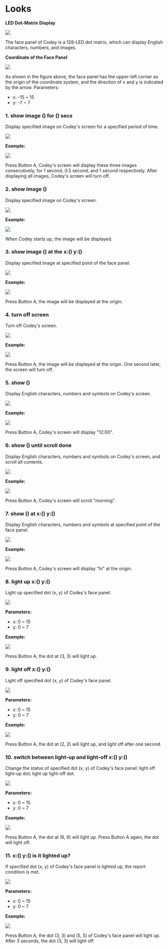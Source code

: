 # Looks

**LED Dot-Matrix Display**

![](http://docs.makeblock.com/codeyrocky/en/block-reference/codey.jpg)

The face panel of Codey is a 128-LED dot matrix, which can display English characters, numbers, and images.

**Coordinate of the Face Panel**

![](http://docs.makeblock.com/codeyrocky/en/block-reference/codey-api.png)

As shown in the figure above, the face panel has the upper-left corner as the origin of the coordinate system, and the direction of x and y is indicated by the arrow. Parameters:

* x: -15 ~ 15
* y: -7 ~ 7

### 1. show image \(\) for \(\) secs <a id="1-show-image--for--secs"></a>

Display specified image on Codey's screen for a specified period of time.

![](http://docs.makeblock.com/codeyrocky/en/block-reference/images/1-1.png)

**Example:**

![](http://docs.makeblock.com/codeyrocky/en/block-reference/images/1-2.png)

Press Button A, Codey's screen will display these three images consecutively, for 1 second, 0.5 second, and 1 second respectively. After displaying all images, Codey's screen will turn off.

### 2. show image \(\) <a id="2-show-image-"></a>

Display specified image on Codey's screen.

![](http://docs.makeblock.com/codeyrocky/en/block-reference/images/2-1.png)

**Example:**

![](http://docs.makeblock.com/codeyrocky/en/block-reference/images/2-2.png)

When Codey starts up, the image will be displayed.

### 3. show image \(\) at the x:\(\) y:\(\) <a id="3-show-image--at-the-x-y"></a>

Display specified image at specified point of the face panel.

![](http://docs.makeblock.com/codeyrocky/en/block-reference/images/3-1.png)

**Example:**

![](http://docs.makeblock.com/codeyrocky/en/block-reference/images/3-2.png)

Press Button A, the image will be displayed at the origin.

### 4. turn off screen <a id="4-turn-off-screen"></a>

Turn off Codey's screen.

![](http://docs.makeblock.com/codeyrocky/en/block-reference/images/4-1.png)

**Example:**

![](http://docs.makeblock.com/codeyrocky/en/block-reference/images/4-2.png)

Press Button A, the image will be displayed at the origin. One second later, the screen will turn off.

### 5. show \(\) <a id="5-show-"></a>

Display English characters, numbers and symbols on Codey's screen.

![](http://docs.makeblock.com/codeyrocky/en/block-reference/images/5-1.png)

**Example:**

![](http://docs.makeblock.com/codeyrocky/en/block-reference/images/5-2.png)

Press Button A, Codey's screen will display "12:00".

### 6. show \(\) until scroll done <a id="6-show--until-scroll-done"></a>

Display English characters, numbers and symbols on Codey's screen, and scroll all contents.

![](http://docs.makeblock.com/codeyrocky/en/block-reference/images/6-1.png)

**Example:**

![](http://docs.makeblock.com/codeyrocky/en/block-reference/images/6-2.png)

Press Button A, Codey's screen will scroll "morning".

### 7. show \(\) at x:\(\) y:\(\) <a id="7-show--at-x-y"></a>

Display English characters, numbers and symbols at specified point of the face panel.

![](http://docs.makeblock.com/codeyrocky/en/block-reference/images/7-1.png)

**Example:**

![](http://docs.makeblock.com/codeyrocky/en/block-reference/images/7-2.png)

Press Button A, Codey's screen will display "hi" at the origin.

### 8. light up x:\(\) y:\(\) <a id="8-light-up-x-y"></a>

Light up specified dot \(x, y\) of Codey's face panel.

![](http://docs.makeblock.com/codeyrocky/en/block-reference/images/8-1.png)

**Parameters:**

* x: 0 ~ 15
* y: 0 ~ 7

**Example:**

![](http://docs.makeblock.com/codeyrocky/en/block-reference/images/8-2.png)

Press Button A, the dot at \(3, 3\) will light up.

### 9. light off x:\(\) y:\(\) <a id="9-light-off-x-y"></a>

Light off specified dot \(x, y\) of Codey's face panel.

![](http://docs.makeblock.com/codeyrocky/en/block-reference/images/9-1.png)

**Parameters:**

* x: 0 ~ 15
* y: 0 ~ 7

**Example:**

![](http://docs.makeblock.com/codeyrocky/en/block-reference/images/9-2.png)

Press Button A, the dot at \(2, 2\) will light up, and light off after one second.

### 10. switch between light-up and light-off x:\(\) y:\(\) <a id="10-switch-between-light-up-and-light-off-x-y"></a>

Change the status of specified dot \(x, y\) of Codey's face panel: light off light-up dot; light up light-off dot.

![](http://docs.makeblock.com/codeyrocky/en/block-reference/images/10-1.png)

**Parameters:**

* x: 0 ~ 15
* y: 0 ~ 7

**Example:**

![](http://docs.makeblock.com/codeyrocky/en/block-reference/images/10-2.png)

Press Button A, the dot at \(6, 6\) will light up. Press Button A again, the dot will light off.

### 11. x:\(\) y:\(\) is it lighted up? <a id="11-x-y-is-it-lighted-up"></a>

If specified dot \(x, y\) of Codey's face panel is lighted up, the report condition is met.

![](http://docs.makeblock.com/codeyrocky/en/block-reference/images/11-1.png)

**Parameters:**

* x: 0 ~ 15
* y: 0 ~ 7

**Example:**

![](http://docs.makeblock.com/codeyrocky/en/block-reference/images/11-2.png)

Press Button A, the dot \(3, 3\) and \(5, 5\) of Codey's face panel will light up. After 3 seconds, the dot \(3, 3\) will light off.

